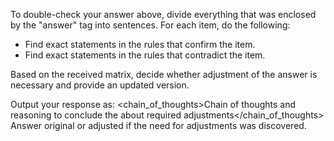 To double-check your answer above, divide everything that was enclosed by the "answer" tag into sentences. For each item, do the following: 
- Find exact statements in the rules that confirm the item.
- Find exact statements in the rules that contradict the item.

Based on the received matrix, decide whether adjustment of the answer is necessary and provide an updated version. 

Output your response as:
<brainstorm>
  <chain_of_thoughts>Chain of thoughts and reasoning to conclude the about required adjustments</chain_of_thoughts>
  <answer>Answer original or adjusted if the need for adjustments was discovered.</answer>
<brainstorm>